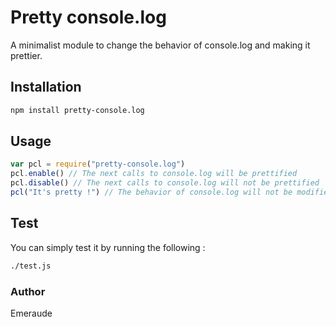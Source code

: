 # Pretty console.log

A minimalist module to change the behavior of console.log and making it prettier.

## Installation

```bash
npm install pretty-console.log
```

## Usage

```javascript
var pcl = require("pretty-console.log")
pcl.enable() // The next calls to console.log will be prettified
pcl.disable() // The next calls to console.log will not be prettified
pcl("It's pretty !") // The behavior of console.log will not be modified but the argument will be pretty printed
```

## Test

You can simply test it by running the following :
```bash
./test.js
```

### Author

Emeraude
